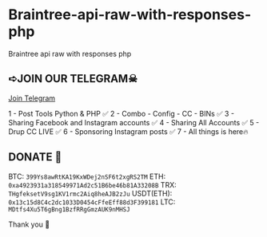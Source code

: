 # Braintree-api-raw-with-responses-php
Braintree api raw with responses php
## ➪JOIN OUR TELEGRAM☠︎︎

[Join Telegram](https://t.me/cyberxbd)

1 - Post Tools Python & PHP ✅️
2 - Combo - Config - CC - BINs ✅️
3 - Sharing Facebook and Instagram accounts ✅️
4 - Sharing All Accounts ✅️
5 - Drup CC LIVE ✅️
6 - Sponsoring Instagram posts ✅️
7 - All things is here🔥


## DONATE 🖤

BTC: `399Ys8awRtKA19KxWDej2nSF6t2xgRS2TM`
ETH: `0xa4923931a318549971Ad2c51B6be46b81A33208B`
TRX: `THgfeksetV9sg1KV1rmc2Aiq8heAJB2zJu`
USDT(ETH): `0x13c15d8C4c2dc1033D0454cFfeEff88d3F399181`
LTC: `MDtfs4Xu5T6gBng1BzfRRgGmzAUK9nMHSJ`

Thank you 💝
